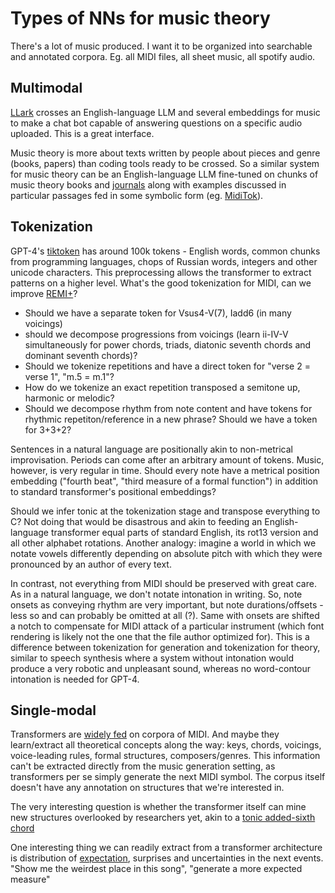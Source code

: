 # Types of NNs for music theory

There's a lot of music produced. I want it to be organized into searchable and annotated corpora. 
Eg. all MIDI files, all sheet music, all spotify audio.

## Multimodal

[LLark](https://github.com/spotify-research/llark) crosses an English-language LLM and several embeddings for music to make a chat bot capable of answering questions on a specific audio uploaded. This is a great interface. 

Music theory is more about texts written by people about pieces and genre (books, papers) than coding tools ready to be crossed. So a similar system for music theory can be an English-language LLM fine-tuned on chunks of music theory books and [journals](https://www.mtosmt.org/docs/index-author.php) along with examples discussed in particular passages fed in some symbolic form (eg. [MidiTok](https://github.com/Natooz/MidiTok)).

## Tokenization

GPT-4's [tiktoken](https://github.com/openai/tiktoken) has around 100k tokens - English words, common chunks from programming languages, chops of Russian words, integers and other unicode characters. This preprocessing allows the transformer to extract patterns on a higher level. What's the good tokenization for MIDI, can we improve [REMI+](https://arxiv.org/pdf/2201.10936.pdf)? 
- Should we have a separate token for Vsus4-V(7), Iadd6 (in many voicings)
- should we decompose progressions from voicings (learn ii-IV-V simultaneously for power chords, triads, diatonic seventh chords and dominant seventh chords)?
- Should we tokenize repetitions and have a direct token for "verse 2 = verse 1", "m.5 = m.1"?
- How do we tokenize an exact repetition transposed a semitone up, harmonic or melodic?
- Should we decompose rhythm from note content and have tokens for rhythmic repetiton/reference in a new phrase? Should we have a token for 3+3+2?

Sentences in a natural language are positionally akin to non-metrical improvisation. Periods can come after an arbitrary amount of tokens. Music, however, is very regular in time. Should every note have a metrical position embedding ("fourth beat", "third measure of a formal function") in addition to standard transformer's positional embeddings?

Should we infer tonic at the tokenization stage and transpose everything to C? Not doing that would be disastrous and akin to feeding an English-language transformer equal parts of standard English, its rot13 version and all other alphabet rotations. Another analogy: imagine a world in which we notate vowels differently depending on absolute pitch with which they were pronounced by an author of every text.

In contrast, not everything from MIDI should be preserved with great care. As in a natural language, we don't notate intonation in writing. So, note onsets as conveying rhythm are very important, but note durations/offsets - less so and can probably be omitted at all (?). Same with onsets are shifted a notch to compensate for MIDI attack of a particular instrument (which font rendering is likely not the one that the file author optimized for). This is a difference between tokenization for generation and tokenization for theory, similar to speech synthesis where a system without intonation would produce a very robotic and unpleasant sound, whereas no word-contour intonation is needed for GPT-4.

## Single-modal

Transformers are [widely fed](https://github.com/affige/genmusic_demo_list) on corpora of MIDI. And maybe they learn/extract all theoretical concepts along the way: keys, chords, voicings, voice-leading rules, formal structures, composers/genres. This information can't be extracted directly from the music generation setting, as transformers per se simply generate the next MIDI symbol. The corpus itself doesn't have any annotation on structures that we're interested in.

The very interesting question is whether the transformer itself can mine new structures overlooked by researchers yet, akin to a [tonic added-sixth chord](https://www.mtosmt.org/issues/mto.23.29.2/mto.23.29.2.martin.html)

One interesting thing we can readily extract from a transformer architecture is distribution of [expectation](https://mitpress.mit.edu/9780262582780/sweet-anticipation/), surprises and uncertainties in the next events. "Show me the weirdest place in this song", "generate a more expected measure"
